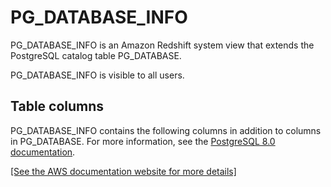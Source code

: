 # PG\_DATABASE\_INFO<a name="r_PG_DATABASE_INFO"></a>

PG\_DATABASE\_INFO is an Amazon Redshift system view that extends the PostgreSQL catalog table PG\_DATABASE\. 

PG\_DATABASE\_INFO is visible to all users\.

## Table columns<a name="r_PG_DATABASE_INFO-table-columns2"></a>

PG\_DATABASE\_INFO contains the following columns in addition to columns in PG\_DATABASE\. For more information, see the [PostgreSQL 8\.0 documentation](https://www.postgresql.org/docs/8.0/catalog-pg-database.html)\. 

[\[See the AWS documentation website for more details\]](http://docs.aws.amazon.com/redshift/latest/dg/r_PG_DATABASE_INFO.html)